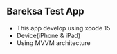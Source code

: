 ## Bareksa Test App

- This app develop using xcode 15
- Device(iPhone & iPad)
- Using MVVM architecture
